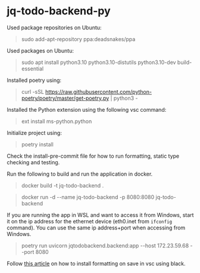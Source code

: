 # jq-todo-backend-py

Used package repositories on Ubuntu:

> sudo add-apt-repository ppa:deadsnakes/ppa

Used packages on Ubuntu:

> sudo apt install python3.10 python3.10-distutils python3.10-dev build-essential

Installed poetry using:

> curl -sSL https://raw.githubusercontent.com/python-poetry/poetry/master/get-poetry.py | python3 -

Installed the Python extension using the following vsc command:

> ext install ms-python.python

Initialize project using:

> poetry install

Check the install-pre-commit file for how to run formatting, static type checking and testing.

Run the following to build and run the application in docker.

> docker build -t jq-todo-backend .

> docker run -d --name jq-todo-backend -p 8080:8080 jq-todo-backend

If you are running the app in WSL and want to access it from Windows, start it on the ip address for the ethernet device (eth0.inet from `ifconfig` command). You can use the same ip address+port when accessing from Windows.

> poetry run uvicorn jqtodobackend.backend:app --host 172.23.59.68 --port 8080

Follow [this article](https://marcobelo.medium.com/setting-up-python-black-on-visual-studio-code-5318eba4cd00) on how to install formatting on save in vsc using black.
